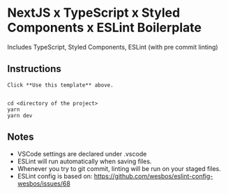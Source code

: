 # NextJS x TypeScript x Styled Components x ESLint Boilerplate

Includes TypeScript, Styled Components, ESLint (with pre commit linting)

## Instructions

```
Click **Use this template** above.


cd <directory of the project>
yarn
yarn dev
```

## Notes
- VSCode settings are declared under .vscode
- ESLint will run automatically when saving files.
- Whenever you try to git commit, linting will be run on your staged files.
- ESLint config is based on: https://github.com/wesbos/eslint-config-wesbos/issues/68
